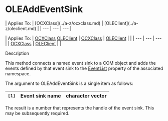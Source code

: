




<h1 class="heading"><span class="name">OLEAddEventSink</span></h1>
| Applies To: | [OCXClass](../a-z/ocxclass.md) | [OLEClient](../a-z/oleclient.md) |
| --- | --- | ---  |

| Applies To: | [OCXClass](../a-z/ocxclass.md) [OLEClient](../a-z/oleclient.md) | [OCXClass](../a-z/ocxclass.md) | [OLEClient](../a-z/oleclient.md) |  |
| --- | --- | ---  |
| [OCXClass](../a-z/ocxclass.md) | [OLEClient](../a-z/oleclient.md) |  |


Description


This method connects a named event sink to a COM object and adds the events defined by that event sink to the [EventList](../a-z/eventlist.md) property of the associated namespace.


The argument to OLEAddEventSink is a single item as follows:

| `[1]` | Event sink name | character vector |
| --- | --- | ---  |


The result is a number that represents the handle of the event sink. This may be subsequently required.




